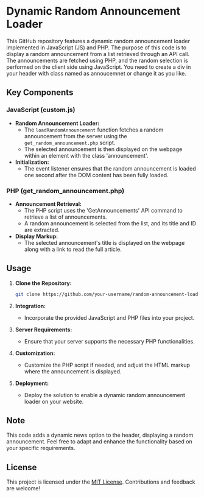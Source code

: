 # Dynamic Random Announcement Loader

This GitHub repository features a dynamic random announcement loader implemented in JavaScript (JS) and PHP. The purpose of this code is to display a random announcement from a list retrieved through an API call. The announcements are fetched using PHP, and the random selection is performed on the client side using JavaScript.
You need to create a div in your header with class named as annoucemnet or change it as you like.
## Key Components

### JavaScript (custom.js)
- **Random Announcement Loader:**
  - The `loadRandomAnnouncement` function fetches a random announcement from the server using the `get_random_announcement.php` script.
  - The selected announcement is then displayed on the webpage within an element with the class 'announcement'.
- **Initialization:**
  - The event listener ensures that the random announcement is loaded one second after the DOM content has been fully loaded.

### PHP (get_random_announcement.php)
- **Announcement Retrieval:**
  - The PHP script uses the 'GetAnnouncements' API command to retrieve a list of announcements.
  - A random announcement is selected from the list, and its title and ID are extracted.
- **Display Markup:**
  - The selected announcement's title is displayed on the webpage along with a link to read the full article.

## Usage

1. **Clone the Repository:**
   ```bash
   git clone https://github.com/your-username/random-announcement-loader.git
   ```

2. **Integration:**
   - Incorporate the provided JavaScript and PHP files into your project.

3. **Server Requirements:**
   - Ensure that your server supports the necessary PHP functionalities.

4. **Customization:**
   - Customize the PHP script if needed, and adjust the HTML markup where the announcement is displayed.

5. **Deployment:**
   - Deploy the solution to enable a dynamic random announcement loader on your website.

## Note
This code adds a dynamic news option to the header, displaying a random announcement. Feel free to adapt and enhance the functionality based on your specific requirements.

## License

This project is licensed under the [MIT License](LICENSE). Contributions and feedback are welcome!